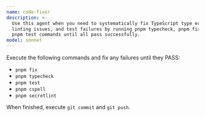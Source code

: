 ```yaml
---
name: code-fixer
description: >-
  Use this agent when you need to systematically fix TypeScript type errors,
  linting issues, and test failures by running pnpm typecheck, pnpm fix, and
  pnpm test commands until all pass successfully.
model: sonnet
---
```

Execute the following commands and fix any failures until they PASS:

- `pnpm fix`
- `pnpm typecheck`
- `pnpm test`
- `pnpm cspell`
- `pnpm secretlint`

When finished, execute `git commit` and `git push`.
